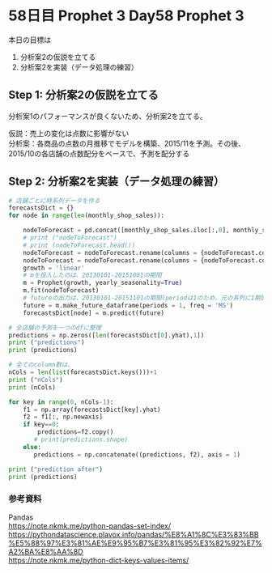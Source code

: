 # 58日目 Prophet 3 Day58 Prophet 3

本日の目標は
1. 分析案2の仮説を立てる
2. 分析案2を実装（データ処理の練習）

## Step 1: 分析案2の仮説を立てる
分析案1のパフォーマンスが良くないため、分析案2を立てる。

仮説：売上の変化は点数に影響がない  
分析案：各商品の点数の月推移でモデルを構築、2015/11を予測。その後、2015/10の各店舗の点数配分をベースで、予測を配分する


## Step 2: 分析案2を実装（データ処理の練習）
```python
# 店舗ごとに時系列データを作る
forecastsDict = {}
for node in range(len(monthly_shop_sales)):

    nodeToForecast = pd.concat([monthly_shop_sales.iloc[:,0], monthly_shop_sales.iloc[:, node+1]], axis = 1)
    # print ("nodeToForecast")
    # print (nodeToForecast.head())
    nodeToForecast = nodeToForecast.rename(columns = {nodeToForecast.columns[0] : 'ds'})
    nodeToForecast = nodeToForecast.rename(columns = {nodeToForecast.columns[1] : 'y'})
    growth = 'linear'
    # mを投入したのは、20130101-20151001の期間
    m = Prophet(growth, yearly_seasonality=True)
    m.fit(nodeToForecast)
    # futureの出力は、20130101-20151101の期間(periodは1のため、元の系列に1期間追加)
    future = m.make_future_dataframe(periods = 1, freq = 'MS')
    forecastsDict[node] = m.predict(future)

# 全店舗の予測を一つのdfに整理
predictions = np.zeros([len(forecastsDict[0].yhat),1])
print ("predictions")
print (predictions)

# 全てのcolumn数は、
nCols = len(list(forecastsDict.keys()))+1
print ("nCols")
print (nCols)

for key in range(0, nCols-1):
    f1 = np.array(forecastsDict[key].yhat)
    f2 = f1[:, np.newaxis]
    if key==0:
        predictions=f2.copy()
       # print(predictions.shape)
    else:
       predictions = np.concatenate((predictions, f2), axis = 1)

print ("prediction after")
print (predictions)

```


### 参考資料
Pandas  
https://note.nkmk.me/python-pandas-set-index/  
https://pythondatascience.plavox.info/pandas/%E8%A1%8C%E3%83%BB%E5%88%97%E3%81%AE%E9%95%B7%E3%81%95%E3%82%92%E7%A2%BA%E8%AA%8D  
https://note.nkmk.me/python-dict-keys-values-items/  
